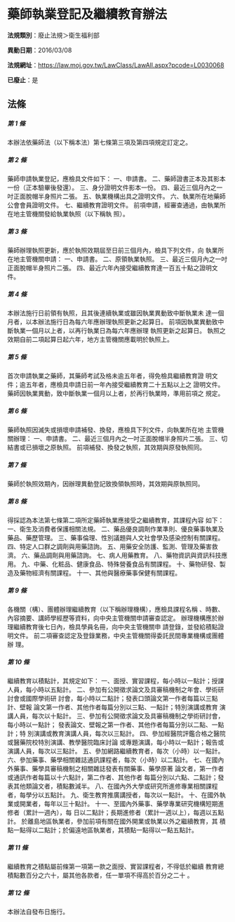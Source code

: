 # 藥師執業登記及繼續教育辦法

**法規類別**：廢止法規＞衛生福利部

**異動日期**：2016/03/08  

**法規網址**：https://law.moj.gov.tw/LawClass/LawAll.aspx?pcode=L0030068

**已廢止**：是



## 法條
##### 第 1 條
本辦法依藥師法（以下稱本法）第七條第三項及第四項規定訂定之。

##### 第 2 條
藥師申請執業登記，應檢具文件如下：
一、申請書。
二、藥師證書正本及其影本一份（正本驗畢後發還）。
三、身分證明文件影本一份。
四、最近三個月內之一吋正面脫帽半身照片二張。
五、執業機構出具之證明文件。
六、執業所在地藥師公會會員證明文件。
七、繼續教育證明文件。
前項申請，經審查通過，由執業所在地主管機關發給執業執照（以下稱執
照）。

##### 第 3 條
藥師辦理執照更新，應於執照效期屆至日前三個月內，檢具下列文件，向
執業所在地主管機關申請：
一、申請書。
二、原領執業執照。
三、最近三個月內之一吋正面脫帽半身照片二張。
四、最近六年內接受繼續教育達一百五十點之證明文件。

##### 第 4 條
本辦法施行日前領有執照，且其後連續執業或雖因執業異動致中斷執業未
達一個月者，以本辦法施行日為每六年應辦理執照更新之起算日。
前項因執業異動致中斷執業一個月以上者，以再行執業日為每六年應辦理
執照更新之起算日。
執照之效期自前二項起算日起六年，地方主管機關應載明於執照上。

##### 第 5 條
首次申請執業之藥師，其藥師考試及格未逾五年者，得免檢具繼續教育證
明文件；逾五年者，應檢具申請日前一年內接受繼續教育二十五點以上之
證明文件。
藥師因執業異動，致中斷執業一個月以上者，於再行執業時，準用前項之
規定。

##### 第 6 條
藥師執照因滅失或損壞申請補發、換發，應檢具下列文件，向執業所在地
主管機關辦理：
一、申請書。
二、最近三個月內之一吋正面脫帽半身照片二張。
三、切結書或已損壞之原執照。
前項補發、換發之執照，其效期與原發執照同。

##### 第 7 條
藥師於執照效期內，因辦理異動登記致換領執照時，其效期與原執照同。

##### 第 8 條
得採認為本法第七條第二項所定藥師執業應接受之繼續教育，其課程內容
如下：
一、衛生及消費者保護相關法規。
二、藥品優良調劑作業準則、優良藥事執業及藥品、藥歷管理。
三、藥事倫理、性別議題與人文社會學及感染控制有關課程。
四、特定人口群之調劑與用藥諮詢。
五、用藥安全防護、監測、管理及藥害救濟。
六、藥品調劑與用藥諮詢。
七、病人用藥教育。
八、藥物資訊與資訊科技應用。
九、中藥、化粧品、健康食品、特殊營養食品有關課程。
十、藥物研發、製造及藥物經濟有關課程。
十一、其他與醫療藥事保健有關課程。

##### 第 9 條
各機關（構）、團體辦理繼續教育（以下稱辦理機構），應檢具課程名稱
、時數、內容摘要、講師學經歷等資料，向中央主管機關申請審查認定。
辦理機構應於辦理繼續教育後七日內，檢具學員名冊，向中央主管機關申
請登錄，並發給積點證明文件。
前二項審查認定及登錄業務，中央主管機關得委託民間專業機構或團體辦
理。

##### 第 10 條
繼續教育以積點計，其規定如下：
一、面授、實習課程，每小時以一點計；授課人員，每小時以五點計。
二、參加有公開徵求論文及具審稿機制之年會、學術研討會或國際學術研
    討會，每小時以二點計；發表口頭論文第一作者每篇以三點計、壁報
    論文第一作者、其他作者每篇分別以三點、一點計；特別演講或教育
    演講人員，每次以十點計。
三、參加有公開徵求論文及具審稿機制之學術研討會，每小時以一點計；
    發表論文、壁報之第一作者、其他作者每篇分別以二點、一點計；特
    別演講或教育演講人員，每次以三點計。
四、參加經醫院評鑑合格之醫院或醫藥院校特別演講、教學醫院臨床討論
    或專題演講，每小時以一點計；報告或演講人員，每次以三點計。
五、參加網路繼續教育者，每次（小時）以一點計。
六、參加藥事、藥學相關雜誌通訊課程者，每次（小時）以二點計。
七、在國內外藥事、藥學具審稿機制之相關雜誌發表有關藥事、藥學原著
    論文者，第一作者或通訊作者每篇以十六點計，第二作者、其他作者
    每篇分別以六點、二點計；發表其他類論文者，積點數減半。
八、在國內外大學或研究所進修專業相關課程者，每學分以五點計。
九、衛生教育推廣講授者，每次以一點計。
十、在國外執業或開業者，每年以三十點計。
十一、至國內外藥事、藥學專業研究機構短期進修者（累計一週內），每
      日以二點計；長期進修者（累計一週以上），每週以五點計。
於離島地區執業者，參加前項有關在國外開業或執業以外之繼續教育，其
積點一點得以二點計；於偏遠地區執業者，其積點一點得以一點五點計。

##### 第 11 條
繼續教育之積點屬前條第一項第一款之面授、實習課程者，不得低於繼續
教育總積點數百分之六十，屬其他各款者，任一單項不得高於百分之二十
。

##### 第 12 條
本辦法自發布日施行。


